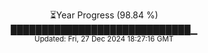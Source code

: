<p align="center">
⏳Year Progress (98.84 %) <br>
█████████████████████████████▁ <br>
<sub>Updated: Fri, 27 Dec 2024 18:27:16 GMT</sub>
</p>

